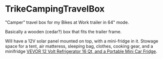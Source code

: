 # TrikeCampingTravelBox

"Camper" travel box for my Bikes at Work trailer in 64" mode.

Basically a wooden (cedar?) box that fits the trailer frame.

Will have a 12V solar panel mounted on top, with a mini-fridge in it. Stowage 
space for a tent, air matteress, sleeping bag, clothes, cooking gear, and a 
minifridge [VEVOR 12 Volt Refrigerator 16 Qt, and a Portable Mini Car 
Fridge](https://www.amazon.com/VEVOR-12-Volt-Refrigerator-Compressor/dp/B09Y244WP3).
